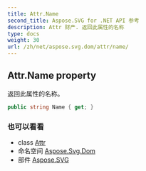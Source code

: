 ```yaml
---
title: Attr.Name
second_title: Aspose.SVG for .NET API 参考
description: Attr 财产. 返回此属性的名称
type: docs
weight: 30
url: /zh/net/aspose.svg.dom/attr/name/
---
```

## Attr.Name property

返回此属性的名称。

```csharp
public string Name { get; }
```

### 也可以看看

* class [Attr](../)
* 命名空间 [Aspose.Svg.Dom](../../attr/)
* 部件 [Aspose.SVG](../../../)


